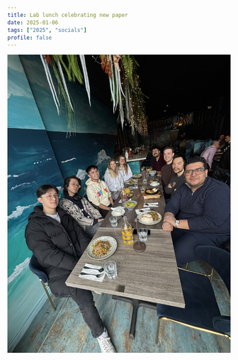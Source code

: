 ```yaml
---
title: Lab lunch celebrating new paper
date: 2025-01-06
tags: ["2025", "socials"]
profile: false
---
```



![screen reader text](featured.jpg)
